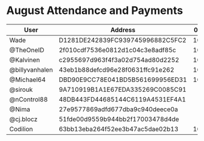 # August Attendance and Payments 



| User      | Address | 03/08 | 10/08 | 24/08 | 31/08 |
|-----------| -------- | -------- |-------|------|------|
| Wade      | D1281DE242839FC939745996882C5FC2 | 10000 | 10000      | | |
| @TheOneID | 2f010cdf7536e0812d1c04c3e8adf85c | 10000 | 10000 |10000 | |
| @Kalvinen | c2955697d963f4f3a02d754ad80d2252 | 10000 |       | | |
| @billyvanhalen | 43eb1b88defcd96e28f0631ffc91e262	| 10000 |       | | |
| @Michael64 | DBD90E9CC78E041BD5B561699956ED31	| 10000 | 10000 | 10000 | |
| @sirouk | 9A710919B1A1E67EDA335269C0085C91 |  | 10000 | | |
| @nControl88 | 48DB443FD44685144C6119A4531EF4A1	|  |  | 10000 | |
| @Nima | 27e9577869adfd677dba9c940deece0a	|  |  | 10000 | |
| @cj.blocz | 51fde00d9559b944bb2f17003478d4de  |  |  | | |
| Codilion | 63bb13eba264f52ee3b47ac5dae02b13 | 10000 | 10000 | 10000 | 10000

